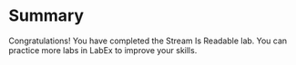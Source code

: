 # Summary

Congratulations! You have completed the Stream Is Readable lab. You can practice more labs in LabEx to improve your skills.
